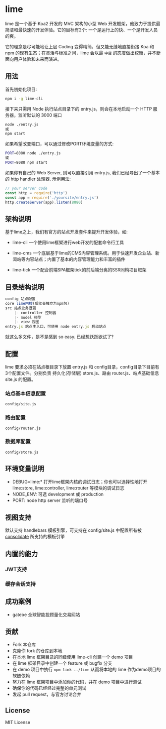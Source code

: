 # lime

lime 是一个基于 Koa2 开发的 MVC 架构的小型 Web 开发框架，他致力于提供最简洁和最快速的开发体验。它的目标有2个: 一个是运行上的快、一个是开发人员的爽。

它的理念是尽可能地让上层 Coding 变得精简，但又能无缝地直接衔接 Koa 和 npm 的现有生态；在灵活与标准之间，lime 会以最 `中庸` 的态度做出权衡，并不断面向用户体验和未来而演进。

## 用法

首先初始化项目:

```bash
npm i -g lime-cli
```

接下来只需用 Node 执行站点目录下的 entry.js，则会在本地启动一个 HTTP 服务器，监听默认的 3000 端口

```bash
node ./entry.js
或
npm start
```

如果希望改变端口，可以通过修改PORT环境变量的方式:

```bash
PORT=8080 node ./entry.js
或
PORT=8080 npm start
```

如果你有自己的 Web Server, 则可以直接引用 entry.js, 我们已经导出了一个基本的 http handler 处理器. 示例用法:

```js
// your server code
const http = require('http')
const app = require('./yoursite/entry.js')
http.createServer(app).listen(8080)
```

## 架构说明

基于lime之上，我们有官方的站点开发套件来提升开发体验，如:

* lime-cli 一个使用lime框架进行web开发的配套命令行工具

* lime-cms 一个底层基于lime的CMS内容管理系统。用于快速开发企业站、新闻站等内容站点；内置了基本的内容管理能力和丰富的插件

* lime-tick 一个配合前端SPA框架tick的前后端分离的SSR同构项目框架

## 目录结构说明

```js
config 站点配置
core lime内核(后续会独立为npm包)
src 站点业务逻辑
    |- controller 控制器
    |- model 模型
    |- view 视图
entry.js 站点主入口，可使用 node entry.js 启动站点
```

就这么多文件，是不是感到 so easy. 已经想跃跃欲试了?

## 配置

lime 要求必须在站点根目录下放置 entry.js 和 config目录，config目录下目前有3个配置文件。分别负责 持久化(存储层) store.js、路由 router.js、站点基础信息 site.js 的配置。

### 站点基本信息配置

`config/site.js`

### 路由配置

`config/router.js`

### 数据库配置

`config/store.js`

## 环境变量说明

* DEBUG=lime:* 打开lime框架内核的调试日志；你也可以选择性地打开 lime:store, lime:controller, lime:router 等模块的调试日志
* NODE_ENV: 可选 development 或 production
* PORT: node http server 监听的端口号

## 视图支持

默认支持 handlebars 模板引擎，可支持在 config/site.js 中配置所有被 [consolidate](https://github.com/tj/consolidate.js/) 所支持的模板引擎

## 内置的能力

### JWT支持

### 缓存会话支持

## 成功案例

* gatebe 全球智能投顾量化交易网站

## 贡献

* Fork 本仓库
* 克隆你 fork 的仓库到本地
* 在本地 lime 框架目录的同级使用 lime-cli 创建一个 demo 项目
* 在 lime 框架目录中创建一个 feature 或 bugfix 分支
* 在 demo 项目中执行 `npm link ../lime` 从而将本地的 lime 作为demo项目的软链依赖
* 努力在 lime 框架项目中添加你的代码，并在 demo 项目中进行测试
* 确保你的代码已经经过完整的单元测试
* 发起 pull request，与官方讨论合并

## License

MIT License